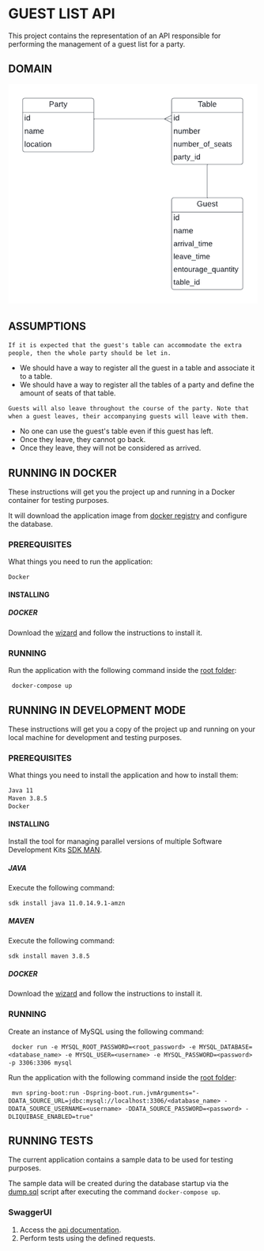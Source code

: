 # GUEST LIST API

This project contains the representation of an API responsible for performing the management of a guest list for a party. 

## DOMAIN 

![](./mysql/entity-relationship-model.png)

## ASSUMPTIONS

```
If it is expected that the guest's table can accommodate the extra people, then the whole party should be let in.
```
- We should have a way to register all the guest in a table and associate it to a table.
- We should have a way to register all the tables of a party and define the amount of seats of that table.

```
Guests will also leave throughout the course of the party. Note that when a guest leaves, their accompanying guests will leave with them.
```
- No one can use the guest's table even if this guest has left.
- Once they leave, they cannot go back.
- Once they leave, they will not be considered as arrived. 

## RUNNING IN DOCKER 

These instructions will get you the project up and running in a Docker container for testing purposes.

It will download the application image from [docker registry](https://hub.docker.com/repository/docker/williamcustodio/guest-list-api) and configure the database.

### PREREQUISITES

What things you need to run the application:

```
Docker
```

#### INSTALLING

##### DOCKER

Download the [wizard](https://docs.docker.com/get-docker/) and follow the instructions to install it.

### RUNNING

Run the application with the following command inside the [root folder](.):

```
 docker-compose up
```

## RUNNING IN DEVELOPMENT MODE

These instructions will get you a copy of the project up and running on your local machine for development and testing purposes.

### PREREQUISITES

What things you need to install the application and how to install them:

```
Java 11
Maven 3.8.5
Docker
```
#### INSTALLING

Install the tool for managing parallel versions of multiple Software Development Kits [SDK MAN](https://sdkman.io/install).

##### JAVA

Execute the following command:

```
sdk install java 11.0.14.9.1-amzn
```

##### MAVEN

Execute the following command:

```
sdk install maven 3.8.5
```

##### DOCKER

Download the [wizard](https://docs.docker.com/get-docker/) and follow the instructions to install it.

### RUNNING

Create an instance of MySQL using the following command:

```
 docker run -e MYSQL_ROOT_PASSWORD=<root_password> -e MYSQL_DATABASE=<database_name> -e MYSQL_USER=<username> -e MYSQL_PASSWORD=<password> -p 3306:3306 mysql
```

Run the application with the following command inside the [root folder](.):

```
 mvn spring-boot:run -Dspring-boot.run.jvmArguments="-DDATA_SOURCE_URL=jdbc:mysql://localhost:3306/<database_name> -DDATA_SOURCE_USERNAME=<username> -DDATA_SOURCE_PASSWORD=<password> -DLIQUIBASE_ENABLED=true"
```

## RUNNING TESTS

The current application contains a sample data to be used for testing purposes. 

The sample data will be created during the database startup via the [dump.sql](./mysql/dump.sql) script after executing the command `docker-compose up`.

### SwaggerUI

1. Access the [api documentation](http://localhost:8080/swagger-ui.html).
2. Perform tests using the defined requests.
